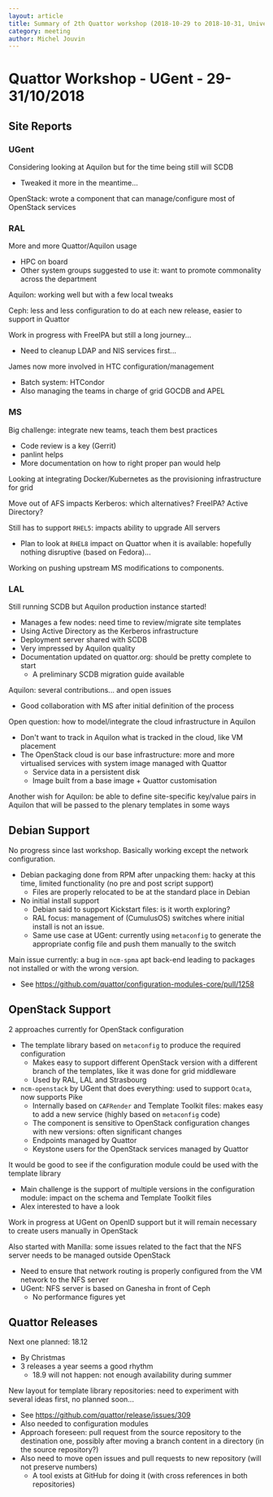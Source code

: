 ```yaml
---
layout: article
title: Summary of 2th Quattor workshop (2018-10-29 to 2018-10-31, University of Gent)
category: meeting
author: Michel Jouvin
---
```


# Quattor Workshop - UGent - 29-31/10/2018


## Site Reports

### UGent

Considering looking at Aquilon but for the time being still will SCDB
* Tweaked it more in the meantime...

OpenStack: wrote a component that can manage/configure most of OpenStack services

### RAL

More and more Quattor/Aquilon usage
* HPC on board
* Other system groups suggested to use it: want to promote commonality across the department

Aquilon: working well but with a few local tweaks

Ceph: less and less configuration to do at each new release, easier to support in Quattor

Work in progress with FreeIPA but still a long journey...
* Need to cleanup LDAP and NIS services first...

James now more involved in HTC configuration/management
* Batch system: HTCondor
* Also managing the teams in charge of grid GOCDB and APEL

### MS

Big challenge: integrate new teams, teach them best practices
* Code review is a key (Gerrit)
* panlint helps
* More documentation on how to right proper pan would help

Looking at integrating Docker/Kubernetes as the provisioning infrastructure for grid

Move out of AFS impacts Kerberos: which alternatives? FreeIPA? Active Directory?

Still has to support `RHEL5`: impacts ability to upgrade AII servers
* Plan to look at `RHEL8` impact on Quattor when it is available: hopefully nothing disruptive (based on Fedora)...

Working on pushing upstream MS modifications to components.

### LAL

Still running SCDB but Aquilon production instance started!
* Manages a few nodes: need time to review/migrate site templates
* Using Active Directory as the Kerberos infrastructure
* Deployment server shared with SCDB
* Very impressed by Aquilon quality
* Documentation updated on quattor.org: should be pretty complete to start
  * A preliminary SCDB migration guide available

Aquilon: several contributions... and open issues
* Good collaboration with MS after initial definition of the process

Open question: how to model/integrate the cloud infrastructure in Aquilon
* Don't want to track in Aquilon what is tracked in the cloud, like VM placement
* The OpenStack cloud is our base infrastructure: more and more virtualised services with system image
managed with Quattor
  * Service data in a persistent disk
  * Image built from a base image + Quattor customisation
  
Another wish for Aquilon: be able to define site-specific key/value pairs in Aquilon that will be passed to
the plenary templates in some ways


## Debian Support

No progress since last workshop. Basically working except the network configuration.
* Debian packaging done from RPM after unpacking them: hacky at this time, limited functionality (no pre and post script support)
  * Files are properly relocated to be at the standard place in Debian
* No initial install support
  * Debian said to support Kickstart files: is it worth exploring?
  * RAL focus: management of (CumulusOS) switches where initial install is not an issue.
  * Same use case at UGent: currently using `metaconfig` to generate the appropriate config file and push them manually
  to the switch
  
Main issue currently: a bug in `ncm-spma` apt back-end leading to packages not installed or with the wrong version.
* See https://github.com/quattor/configuration-modules-core/pull/1258


## OpenStack Support

2 approaches currently for OpenStack configuration
* The template library based on `metaconfig` to produce the required configuration
  * Makes easy to support different OpenStack version with a different branch of the templates, like it was done for
  grid middleware
  * Used by RAL, LAL and Strasbourg
* `ncm-openstack` by UGent that does everything: used to support `Ocata`, now supports Pike
  * Internally based on `CAFRender` and Template Toolkit files: makes easy to add a new service (highly based on `metaconfig` code)
  * The component is sensitive to OpenStack configuration changes with new versions: often significant changes
  * Endpoints managed by Quattor
  * Keystone users for the OpenStack services managed by Quattor
  
It would be good to see if the configuration module could be used with the template library
* Main challenge is the support of multiple versions in the configuration module: impact on the schema and Template Toolkit files
* Alex interested to have a look

Work in progress at UGent on OpenID support but it will remain necessary to create users manually in OpenStack

Also started with Manilla: some issues related to the fact that the NFS server needs to be managed outside OpenStack
* Need to ensure that network routing is properly configured from the VM network to the NFS server
* UGent: NFS server is based on Ganesha in front of Ceph
  * No performance figures yet

  
## Quattor Releases

Next one planned: 18.12
* By Christmas
* 3 releases a year seems a good rhythm
  * 18.9 will not happen: not enough availability during summer
  
New layout for template library repositories: need to experiment with several ideas first, no planned soon...
* See https://github.com/quattor/release/issues/309
* Also needed to configuration modules
* Approach foreseen: pull request from the source repository to the destination one, possibly after moving a branch content
 in a directory (in the source repository?)
* Also need to move open issues and pull requests to new repository (will not preserve numbers)
  * A tool exists at GitHub for doing it (with cross references in both repositories)
